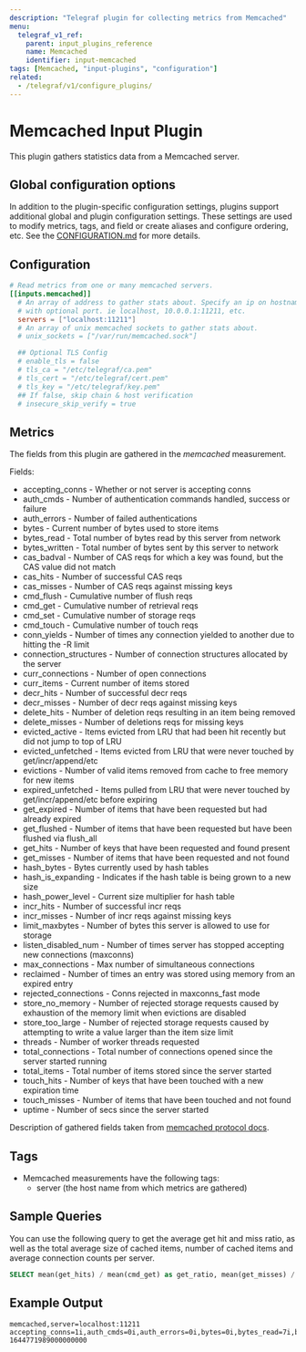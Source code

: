```yaml
---
description: "Telegraf plugin for collecting metrics from Memcached"
menu:
  telegraf_v1_ref:
    parent: input_plugins_reference
    name: Memcached
    identifier: input-memcached
tags: [Memcached, "input-plugins", "configuration"]
related:
  - /telegraf/v1/configure_plugins/
---
```


# Memcached Input Plugin

This plugin gathers statistics data from a Memcached server.

## Global configuration options <!-- @/docs/includes/plugin_config.md -->

In addition to the plugin-specific configuration settings, plugins support
additional global and plugin configuration settings. These settings are used to
modify metrics, tags, and field or create aliases and configure ordering, etc.
See the [CONFIGURATION.md](/telegraf/v1/configuration/#plugins) for more details.

[CONFIGURATION.md]: ../../../docs/CONFIGURATION.md#plugins

## Configuration

```toml @sample.conf
# Read metrics from one or many memcached servers.
[[inputs.memcached]]
  # An array of address to gather stats about. Specify an ip on hostname
  # with optional port. ie localhost, 10.0.0.1:11211, etc.
  servers = ["localhost:11211"]
  # An array of unix memcached sockets to gather stats about.
  # unix_sockets = ["/var/run/memcached.sock"]

  ## Optional TLS Config
  # enable_tls = false
  # tls_ca = "/etc/telegraf/ca.pem"
  # tls_cert = "/etc/telegraf/cert.pem"
  # tls_key = "/etc/telegraf/key.pem"
  ## If false, skip chain & host verification
  # insecure_skip_verify = true
```

## Metrics

The fields from this plugin are gathered in the *memcached* measurement.

Fields:

* accepting_conns - Whether or not server is accepting conns
* auth_cmds - Number of authentication commands handled, success or failure
* auth_errors - Number of failed authentications
* bytes - Current number of bytes used to store items
* bytes_read - Total number of bytes read by this server from network
* bytes_written - Total number of bytes sent by this server to network
* cas_badval - Number of CAS reqs for which a key was found, but the CAS value
  did not match
* cas_hits - Number of successful CAS reqs
* cas_misses - Number of CAS reqs against missing keys
* cmd_flush - Cumulative number of flush reqs
* cmd_get - Cumulative number of retrieval reqs
* cmd_set - Cumulative number of storage reqs
* cmd_touch - Cumulative number of touch reqs
* conn_yields - Number of times any connection yielded to another due to
  hitting the -R limit
* connection_structures - Number of connection structures allocated by the
  server
* curr_connections - Number of open connections
* curr_items - Current number of items stored
* decr_hits - Number of successful decr reqs
* decr_misses - Number of decr reqs against missing keys
* delete_hits - Number of deletion reqs resulting in an item being removed
* delete_misses - Number of deletions reqs for missing keys
* evicted_active - Items evicted from LRU that had been hit recently but did
  not jump to top of LRU
* evicted_unfetched - Items evicted from LRU that were never touched by
  get/incr/append/etc
* evictions - Number of valid items removed from cache to free memory for
  new items
* expired_unfetched - Items pulled from LRU that were never touched by
  get/incr/append/etc before expiring
* get_expired - Number of items that have been requested but had already
  expired
* get_flushed - Number of items that have been requested but have been flushed
  via flush_all
* get_hits - Number of keys that have been requested and found present
* get_misses - Number of items that have been requested and not found
* hash_bytes - Bytes currently used by hash tables
* hash_is_expanding - Indicates if the hash table is being grown to a new size
* hash_power_level - Current size multiplier for hash table
* incr_hits - Number of successful incr reqs
* incr_misses - Number of incr reqs against missing keys
* limit_maxbytes - Number of bytes this server is allowed to use for storage
* listen_disabled_num - Number of times server has stopped accepting new
  connections (maxconns)
* max_connections - Max number of simultaneous connections
* reclaimed - Number of times an entry was stored using memory from an
  expired entry
* rejected_connections - Conns rejected in maxconns_fast mode
* store_no_memory - Number of rejected storage requests caused by exhaustion
  of the memory limit when evictions are disabled
* store_too_large - Number of rejected storage requests caused by attempting
  to write a value larger than the item size limit
* threads - Number of worker threads requested
* total_connections - Total number of connections opened since the server
  started running
* total_items - Total number of items stored since the server started
* touch_hits - Number of keys that have been touched with a new expiration time
* touch_misses - Number of items that have been touched and not found
* uptime - Number of secs since the server started

Description of gathered fields taken from [memcached protocol docs](https://github.com/memcached/memcached/blob/master/doc/protocol.txt).

[protocol]: https://github.com/memcached/memcached/blob/master/doc/protocol.txt

## Tags

* Memcached measurements have the following tags:
  * server (the host name from which metrics are gathered)

## Sample Queries

You can use the following query to get the average get hit and miss ratio, as
well as the total average size of cached items, number of cached items and
average connection counts per server.

```sql
SELECT mean(get_hits) / mean(cmd_get) as get_ratio, mean(get_misses) / mean(cmd_get) as get_misses_ratio, mean(bytes), mean(curr_items), mean(curr_connections) FROM memcached WHERE time > now() - 1h GROUP BY server
```

## Example Output

```text
memcached,server=localhost:11211 accepting_conns=1i,auth_cmds=0i,auth_errors=0i,bytes=0i,bytes_read=7i,bytes_written=0i,cas_badval=0i,cas_hits=0i,cas_misses=0i,cmd_flush=0i,cmd_get=0i,cmd_set=0i,cmd_touch=0i,conn_yields=0i,connection_structures=3i,curr_connections=2i,curr_items=0i,decr_hits=0i,decr_misses=0i,delete_hits=0i,delete_misses=0i,evicted_active=0i,evicted_unfetched=0i,evictions=0i,expired_unfetched=0i,get_expired=0i,get_flushed=0i,get_hits=0i,get_misses=0i,hash_bytes=524288i,hash_is_expanding=0i,hash_power_level=16i,incr_hits=0i,incr_misses=0i,limit_maxbytes=67108864i,listen_disabled_num=0i,max_connections=1024i,reclaimed=0i,rejected_connections=0i,store_no_memory=0i,store_too_large=0i,threads=4i,total_connections=3i,total_items=0i,touch_hits=0i,touch_misses=0i,uptime=3i 1644771989000000000
```
